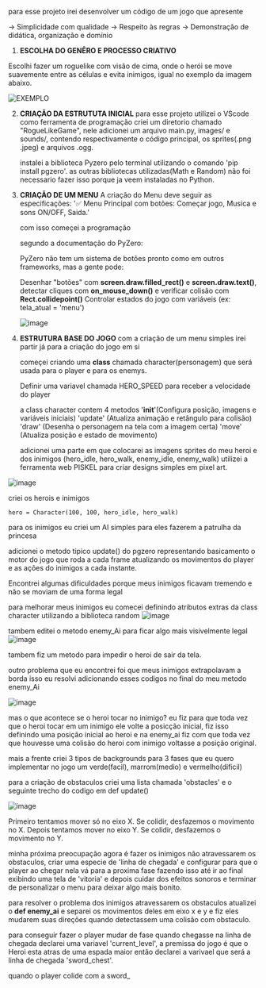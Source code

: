para esse projeto irei desenvolver um código de um jogo que apresente

-> Simplicidade com qualidade
-> Respeito às regras
-> Demonstração de didática, organização e domínio

1. **ESCOLHA DO GENÊRO E PROCESSO CRIATIVO**

Escolhi fazer um roguelike com visão de cima, onde o herói se move suavemente entre as células e evita inimigos, igual no exemplo da imagem abaixo.

![EXEMPLO](https://imgs.search.brave.com/dodFVU7i6Yy_qSTMi2CbRXofu7YA9DwCmmksoq32cJg/rs:fit:860:0:0:0/g:ce/aHR0cHM6Ly9oYXBw/eW1hZy50di93cC1j/b250ZW50L3VwbG9h/ZHMvMjAyMC8xMC9p/bWFnZS0xMS5qcGVn)

2. **CRIAÇÃO DA ESTRUTUTA INICIAL**
   para esse projeto utilizei o VScode como ferramenta de programação
   criei um diretorio chamado "RogueLikeGame", nele adicionei um arquivo main.py, images/ e sounds/, contendo respectivamente o código principal, os sprites(.png .jpeg) e arquivos .ogg.

   instalei a biblioteca Pyzero pelo terminal utilizando o comando 'pip install pgzero'.
   as outras bibliotecas utilizadas(Math e Random) não foi necessario fazer isso porque ja veem instaladas no Python.

3. **CRIAÇÃO DE UM MENU**
   A criação do Menu deve seguir as especificações:
   '✅ Menu Principal com botões: Começar jogo, Musica e sons ON/OFF, Saida.'

   com isso começei a programação

   segundo a documentação do PyZero:

   PyZero não tem um sistema de botões pronto como em outros frameworks, mas a gente pode:
   
   Desenhar "botões" com **screen.draw.filled_rect()** e **screen.draw.text()**, detectar cliques com **on_mouse_down()** e verificar colisão com **Rect.collidepoint()**
   Controlar estados do jogo com variáveis (ex: tela_atual = 'menu')

   ![image](https://github.com/user-attachments/assets/6c874d69-92cf-47d3-9684-9919a09967e5)

4. **ESTRUTURA BASE DO JOGO**
   com a criação de um menu simples irei partir já para a criação do jogo em si

   começei criando uma **class** chamada character(personagem) que será usada para o player e para os enemys.

   Definir uma variavel chamada HERO_SPEED para receber a velocidade do player

   a class character contem 4 metodos
   '__init__'(Configura posição, imagens e variáveis iniciais)
   'update'	(Atualiza animação e retângulo para colisão)
   'draw' (Desenha o personagem na tela com a imagem certa)
   'move' (Atualiza posição e estado de movimento)

   adicionei uma parte em que colocarei as imagens sprites do meu heroi e dos inimigos
  (hero_idle, hero_walk, enemy_idle, enemy_walk) utilizei a ferramenta web PISKEL para criar designs simples em pixel art.

![image](https://github.com/user-attachments/assets/8d28eb3f-7a8c-4243-b191-c40aaa489541)



   criei os herois e inimigos

    hero = Character(100, 100, hero_idle, hero_walk)

   para os inimigos eu criei um AI simples para eles fazerem a patrulha da princesa

   adicionei o metodo tipico update() do pgzero representando basicamento o motor do jogo que roda a cada frame atualizando os movimentos do player e as ações do inimigos 
   a cada instante.

   Encontrei algumas dificuldades porque meus inimigos ficavam tremendo e não se moviam de uma forma legal

   para melhorar meus inimigos eu comecei definindo atributos extras da class character utilizando a biblioteca random
   ![image](https://github.com/user-attachments/assets/9d69b8b1-102e-4ddb-9552-6b56e51ca8cd)

   tambem editei o metodo enemy_Ai para ficar algo mais visivelmente legal
   ![image](https://github.com/user-attachments/assets/677983f3-46ac-4fa4-84a0-c79b230b0f26)

   tambem fiz um metodo para impedir o heroi de sair da tela.

   outro problema que eu encontrei foi que meus inimigos extrapolavam a borda
   isso eu resolvi adicionando esses codigos no final do meu metodo enemy_Ai
   
   ![image](https://github.com/user-attachments/assets/8b376722-8c1d-445b-8c1b-f9e1390ca966)

   mas o que acontece se o heroi tocar no inimigo? eu fiz para que toda vez que o heroi tocar em um inimigo ele volte a posicção inicial, fiz isso definindo uma posição inicial ao heroi e na enemy_ai fiz com que toda vez que houvesse uma colisão do heroi com inimigo voltasse a posição original.

   mais a frente criei 3 tipos de backgrounds para 3 fases que eu quero implementar no jogo um verde(facil), marrom(medio) e vermelho(dificil)

   para a criação de obstaculos criei uma lista chamada 'obstacles' e o seguinte trecho do codigo em def update()

   ![image](https://github.com/user-attachments/assets/45f1a94c-f374-44f3-8b75-341dc60d3603)

   Primeiro tentamos mover só no eixo X.
   Se colidir, desfazemos o movimento no X.
   Depois tentamos mover no eixo Y.
   Se colidir, desfazemos o movimento no Y.

   minha próxima preocupação agora é fazer os inimigos não atravessarem os obstaculos, criar uma especie de 'linha de chegada' e configurar para que o player ao chegar 
   nela vá para a proxima fase fazendo isso até ir ao final exibindo uma tela de 'vitoria' e depois cuidar dos efeitos sonoros e terminar de personalizar o menu para deixar algo mais bonito.

para resolver o problema dos inimigos atravessarem os obstaculos atualizei o **def enemy_ai** e separei os movimentos deles em eixo x e y e fiz eles mudarem suas direções quando detectassem uma colisão com obstaculo.

para conseguir fazer o player mudar de fase quando chegasse na linha de chegada declarei uma variavel 'current_level', a premissa do jogo é que o Heroi esta atras de uma espada maior então declarei a varivael que será a linha de chegada 'sword_chest'.

quando o player colide com a sword_
   
